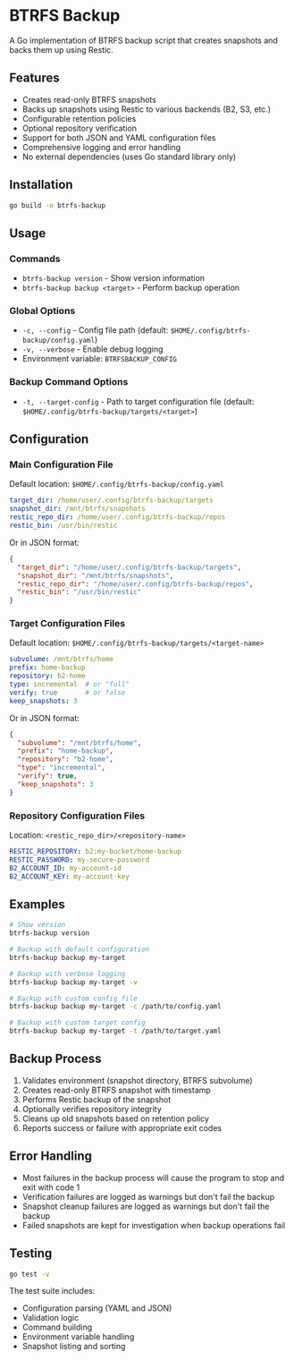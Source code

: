 # BTRFS Backup

A Go implementation of BTRFS backup script that creates snapshots and backs them up using Restic.

## Features

- Creates read-only BTRFS snapshots
- Backs up snapshots using Restic to various backends (B2, S3, etc.)
- Configurable retention policies
- Optional repository verification
- Support for both JSON and YAML configuration files
- Comprehensive logging and error handling
- No external dependencies (uses Go standard library only)

## Installation

```bash
go build -o btrfs-backup
```

## Usage

### Commands

- `btrfs-backup version` - Show version information
- `btrfs-backup backup <target>` - Perform backup operation

### Global Options

- `-c, --config` - Config file path (default: `$HOME/.config/btrfs-backup/config.yaml`)
- `-v, --verbose` - Enable debug logging
- Environment variable: `BTRFSBACKUP_CONFIG`

### Backup Command Options

- `-t, --target-config` - Path to target configuration file (default: `$HOME/.config/btrfs-backup/targets/<target>`)

## Configuration

### Main Configuration File

Default location: `$HOME/.config/btrfs-backup/config.yaml`

```yaml
target_dir: /home/user/.config/btrfs-backup/targets
snapshot_dir: /mnt/btrfs/snapshots
restic_repo_dir: /home/user/.config/btrfs-backup/repos
restic_bin: /usr/bin/restic
```

Or in JSON format:

```json
{
  "target_dir": "/home/user/.config/btrfs-backup/targets",
  "snapshot_dir": "/mnt/btrfs/snapshots", 
  "restic_repo_dir": "/home/user/.config/btrfs-backup/repos",
  "restic_bin": "/usr/bin/restic"
}
```

### Target Configuration Files

Default location: `$HOME/.config/btrfs-backup/targets/<target-name>`

```yaml
subvolume: /mnt/btrfs/home
prefix: home-backup
repository: b2-home
type: incremental  # or "full"
verify: true       # or false
keep_snapshots: 3
```

Or in JSON format:

```json
{
  "subvolume": "/mnt/btrfs/home",
  "prefix": "home-backup", 
  "repository": "b2-home",
  "type": "incremental",
  "verify": true,
  "keep_snapshots": 3
}
```

### Repository Configuration Files

Location: `<restic_repo_dir>/<repository-name>`

```yaml
RESTIC_REPOSITORY: b2:my-bucket/home-backup
RESTIC_PASSWORD: my-secure-password
B2_ACCOUNT_ID: my-account-id
B2_ACCOUNT_KEY: my-account-key
```

## Examples

```bash
# Show version
btrfs-backup version

# Backup with default configuration
btrfs-backup backup my-target

# Backup with verbose logging
btrfs-backup backup my-target -v

# Backup with custom config file
btrfs-backup backup my-target -c /path/to/config.yaml

# Backup with custom target config
btrfs-backup backup my-target -t /path/to/target.yaml
```

## Backup Process

1. Validates environment (snapshot directory, BTRFS subvolume)
2. Creates read-only BTRFS snapshot with timestamp
3. Performs Restic backup of the snapshot
4. Optionally verifies repository integrity
5. Cleans up old snapshots based on retention policy
6. Reports success or failure with appropriate exit codes

## Error Handling

- Most failures in the backup process will cause the program to stop and exit with code 1
- Verification failures are logged as warnings but don't fail the backup
- Snapshot cleanup failures are logged as warnings but don't fail the backup
- Failed snapshots are kept for investigation when backup operations fail

## Testing

```bash
go test -v
```

The test suite includes:
- Configuration parsing (YAML and JSON)
- Validation logic
- Command building
- Environment variable handling
- Snapshot listing and sorting